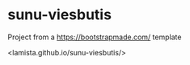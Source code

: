 # sunu-viesbutis
Project from a https://bootstrapmade.com/ template

<lamista.github.io/sunu-viesbutis/>
